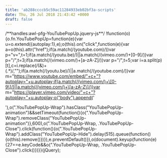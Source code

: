 ```yaml
---
title: 'ab288ccccb5c59ac11284933eb02bf3a-scripts'
date: Thu, 26 Jul 2018 21:43:42 +0000
draft: false
---
```


/\*\*handles:awl-pfg-YouTubePopUp.jquery-js\*\*/ !function(o){o.fn.YouTubePopUp=function(e){var u=o.extend({autoplay:1},e);o(this).on("click",function(e){var a=o(this).attr("href");if(a.match(/(youtube.com)/))var p="v=",t=1;if(a.match(/(youtu.be)/)||a.match(/(vimeo.com/)+\[0-9\]/))var p="/",t=3;if(a.match(/(vimeo.com/)+\[a-zA-Z\]/))var p="/",t=5;var i=a.split(p)\[t\],c=i.replace(/(&)+(.*)/,"");if(a.match(/(youtu.be)/)||a.match(/(youtube.com)/))var m="https://www.youtube.com/embed/"+c+"?autoplay="+u.autoplay;if(a.match(/(vimeo.com/)+\[0-9\]/)||a.match(/(vimeo.com/)+\[a-zA-Z\]/))var m="https://player.vimeo.com/video/"+c+"?autoplay="+u.autoplay;o("body").append('

'),o(".YouTubePopUp-Wrap").hasClass("YouTubePopUp-animation")&&setTimeout(function(){o(".YouTubePopUp-Wrap").removeClass("YouTubePopUp-animation")},600),o(".YouTubePopUp-Wrap, .YouTubePopUp-Close").click(function(){o(".YouTubePopUp-Wrap").addClass("YouTubePopUp-Hide").delay(515).queue(function(){o(this).remove()})}),e.preventDefault()}),o(document).keyup(function(e){27==e.keyCode&&o(".YouTubePopUp-Wrap, .YouTubePopUp-Close").click()})}}(jQuery);